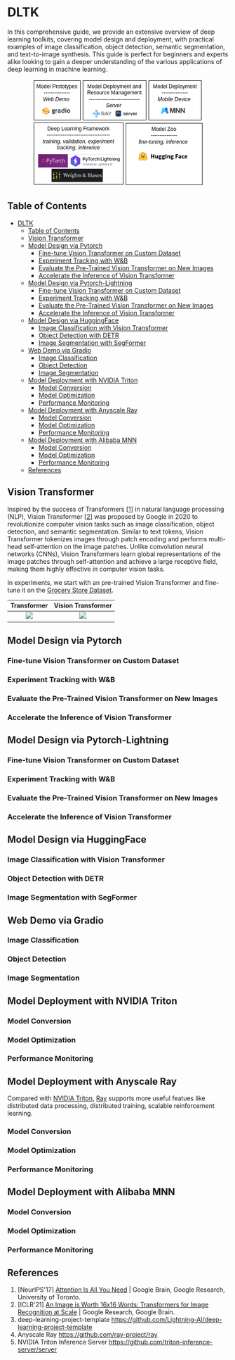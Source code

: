 # DLTK
In this comprehensive guide, we provide an extensive overview of deep learning toolkits, covering model design and deployment, with practical examples of image classification, object detection, semantic segmentation, and text-to-image synthesis. This guide is perfect for beginners and experts alike looking to gain a deeper understanding of the various applications of deep learning in machine learning.

<p align="center">
  <img src="https://github.com/Jason-cs18/DLTK/blob/main/imgs/dlsys_outline.png" />
</p>

## Table of Contents
- [DLTK](#dltk)
  - [Table of Contents](#table-of-contents)
  - [Vision Transformer](#vision-transformer)
  - [Model Design via Pytorch](#model-design-via-pytorch)
    - [Fine-tune Vision Transformer on Custom Dataset](#fine-tune-vision-transformer-on-custom-dataset)
    - [Experiment Tracking with W\&B](#experiment-tracking-with-wb)
    - [Evaluate the Pre-Trained Vision Transformer on New Images](#evaluate-the-pre-trained-vision-transformer-on-new-images)
    - [Accelerate the Inference of Vision Transformer](#accelerate-the-inference-of-vision-transformer)
  - [Model Design via Pytorch-Lightning](#model-design-via-pytorch-lightning)
    - [Fine-tune Vision Transformer on Custom Dataset](#fine-tune-vision-transformer-on-custom-dataset-1)
    - [Experiment Tracking with W\&B](#experiment-tracking-with-wb-1)
    - [Evaluate the Pre-Trained Vision Transformer on New Images](#evaluate-the-pre-trained-vision-transformer-on-new-images-1)
    - [Accelerate the Inference of Vision Transformer](#accelerate-the-inference-of-vision-transformer-1)
  - [Model Design via HuggingFace](#model-design-via-huggingface)
    - [Image Classification with Vision Transformer](#image-classification-with-vision-transformer)
    - [Object Detection with DETR](#object-detection-with-detr)
    - [Image Segmentation with SegFormer](#image-segmentation-with-segformer)
  - [Web Demo via Gradio](#web-demo-via-gradio)
    - [Image Classification](#image-classification)
    - [Object Detection](#object-detection)
    - [Image Segmentation](#image-segmentation)
  - [Model Deployment with NVIDIA Triton](#model-deployment-with-nvidia-triton)
    - [Model Conversion](#model-conversion)
    - [Model Optimization](#model-optimization)
    - [Performance Monitoring](#performance-monitoring)
  - [Model Deployment with Anyscale Ray](#model-deployment-with-anyscale-ray)
    - [Model Conversion](#model-conversion-1)
    - [Model Optimization](#model-optimization-1)
    - [Performance Monitoring](#performance-monitoring-1)
  - [Model Deployment with Alibaba MNN](#model-deployment-with-alibaba-mnn)
    - [Model Conversion](#model-conversion-2)
    - [Model Optimization](#model-optimization-2)
    - [Performance Monitoring](#performance-monitoring-2)
  - [References](#references)

## Vision Transformer
 Inspired by the success of Transformers [[1](#references)] in natural language processing (NLP), Vision Transformer [[2](#references)] was proposed by Google in 2020 to revolutionize computer vision tasks such as image classification, object detection, and semantic segmentation. Similar to text tokens, Vision Transformer tokenizes images through patch encoding and performs multi-head self-attention on the image patches. Unlike convolution neural networks (CNNs), Vision Transformers learn global representations of the image patches through self-attention and achieve a large receptive field, making them highly effective in computer vision tasks.

 In experiments, we start with an pre-trained Vision Transformer and fine-tune it on the [Grocery Store Dataset](https://github.com/marcusklasson/GroceryStoreDataset).

|Transformer|Vision Transformer|
|:---:|:---:|
|![](https://camo.githubusercontent.com/022f6ad1b0745d754a8c6cb474a8bd458b0de4d028558607456387a347b78d80/68747470733a2f2f64326c2e61692f5f696d616765732f7472616e73666f726d65722e737667)|![](https://camo.githubusercontent.com/5c9e02651b64a9113981be3d72942564778bee4b86a5211ad59d452da8f30a1f/68747470733a2f2f64326c2e61692f5f696d616765732f7669742e737667)|

## Model Design via Pytorch

### Fine-tune Vision Transformer on Custom Dataset

### Experiment Tracking with W&B

### Evaluate the Pre-Trained Vision Transformer on New Images

### Accelerate the Inference of Vision Transformer

## Model Design via Pytorch-Lightning

### Fine-tune Vision Transformer on Custom Dataset

### Experiment Tracking with W&B

### Evaluate the Pre-Trained Vision Transformer on New Images

### Accelerate the Inference of Vision Transformer

## Model Design via HuggingFace

### Image Classification with Vision Transformer

### Object Detection with DETR

### Image Segmentation with SegFormer

## Web Demo via Gradio

### Image Classification

### Object Detection

### Image Segmentation

## Model Deployment with NVIDIA Triton

### Model Conversion

### Model Optimization

### Performance Monitoring

## Model Deployment with Anyscale Ray
Compared with [NVIDIA Triton](#references), [Ray](#references) supports more useful featues like distributed data processing, distributed training, scalable reinforcement learning.

### Model Conversion

### Model Optimization

### Performance Monitoring

## Model Deployment with Alibaba MNN

### Model Conversion

### Model Optimization

### Performance Monitoring

## References
1. [NeurIPS'17] [Attention Is All You Need](https://proceedings.neurips.cc/paper_files/paper/2017/file/3f5ee243547dee91fbd053c1c4a845aa-Paper.pdf) | Google Brain, Google Research, University of Toronto.
2. [ICLR'21] [An Image is Worth 16x16 Words: Transformers for Image Recognition at Scale](https://openreview.net/pdf?id=YicbFdNTTy) | Google Research, Google Brain.
3. deep-learning-project-template https://github.com/Lightning-AI/deep-learning-project-template
4. Anyscale Ray https://github.com/ray-project/ray
5. NVIDIA Triton Inference Server https://github.com/triton-inference-server/server